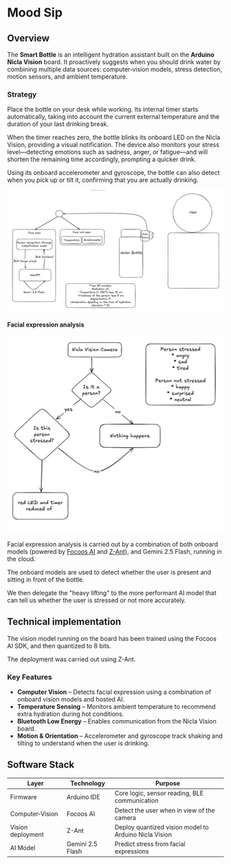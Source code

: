 # Mood Sip

## Overview

The **Smart Bottle** is an intelligent hydration assistant built on the **Arduino Nicla Vision** board. It proactively suggests when you should drink water by combining multiple data sources: computer‑vision models, stress detection, motion sensors, and ambient temperature.

### Strategy

Place the bottle on your desk while working.
Its internal timer starts automatically, taking into account the current external temperature and the duration of your last drinking break.

When the timer reaches zero, the bottle blinks its onboard LED on the Nicla Vision, providing a visual notification.
The device also monitors your stress level—detecting emotions such as sadness, anger, or fatigue—and will shorten the remaining time accordingly, prompting a quicker drink.

Using its onboard accelerometer and gyroscope, the bottle can also detect when you pick up or tilt it, confirming that you are actually drinking.

![Application architecture](../assets/moodsip-architecture.png)

#### Facial expression analysis

![Decision Strategy](../assets/classification-model.png)

Facial expression analysis is carried out by a combination of both onboard models (powered by [Focoos AI](https://focoos.ai) and [Z-Ant](https://github.com/ZantFoundation/Z-Ant)), and Gemini 2.5 Flash, running in the cloud.

The onboard models are used to detect whether the user is present and sitting in front of the bottle.

We then delegate the "heavy lifting" to the more performant AI model that can tell us whether the user is stressed or not more accurately.

## Technical implementation

The vision model running on the board has been trained using the Focoos AI SDK, and then quantized to 8 bits.

The deployment was carried out using Z-Ant.

### Key Features

- **Computer Vision** – Detects facial expression using a combination of onboard vision models and hosted AI.
- **Temperature Sensing** – Monitors ambient temperature to recommend extra hydration during hot conditions.
- **Bluetooth Low Energy** – Enables communication from the Nicla Vision board.
- **Motion & Orientation** – Accelerometer and gyroscope track shaking and tilting to understand when the user is drinking.

## Software Stack

| Layer             | Technology       | Purpose                                               |
| ----------------- | ---------------- | ----------------------------------------------------- |
| Firmware          | Arduino IDE      | Core logic, sensor reading, BLE communication         |
| Computer‑Vision   | Focoos AI        | Detect the user when in view of the camera            |
| Vision deployment | Z-Ant            | Deploy quantized vision model to Arduino Nicla Vision |
| AI Model          | Gemini 2.5 Flash | Predict stress from facial expressions                |

